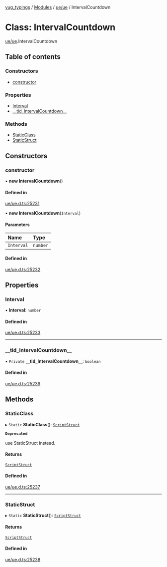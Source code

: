 [yug_typings](../README.md) / [Modules](../modules.md) / [ue/ue](../modules/ue_ue.md) / IntervalCountdown

# Class: IntervalCountdown

[ue/ue](../modules/ue_ue.md).IntervalCountdown

## Table of contents

### Constructors

- [constructor](ue_ue.IntervalCountdown.md#constructor)

### Properties

- [Interval](ue_ue.IntervalCountdown.md#interval)
- [\_\_tid\_IntervalCountdown\_\_](ue_ue.IntervalCountdown.md#__tid_intervalcountdown__)

### Methods

- [StaticClass](ue_ue.IntervalCountdown.md#staticclass)
- [StaticStruct](ue_ue.IntervalCountdown.md#staticstruct)

## Constructors

### constructor

• **new IntervalCountdown**()

#### Defined in

[ue/ue.d.ts:25231](https://github.com/YugMetaverse/yug_typings/blob/b7d9b19/ue/ue.d.ts#L25231)

• **new IntervalCountdown**(`Interval`)

#### Parameters

| Name | Type |
| :------ | :------ |
| `Interval` | `number` |

#### Defined in

[ue/ue.d.ts:25232](https://github.com/YugMetaverse/yug_typings/blob/b7d9b19/ue/ue.d.ts#L25232)

## Properties

### Interval

• **Interval**: `number`

#### Defined in

[ue/ue.d.ts:25233](https://github.com/YugMetaverse/yug_typings/blob/b7d9b19/ue/ue.d.ts#L25233)

___

### \_\_tid\_IntervalCountdown\_\_

• `Private` **\_\_tid\_IntervalCountdown\_\_**: `boolean`

#### Defined in

[ue/ue.d.ts:25239](https://github.com/YugMetaverse/yug_typings/blob/b7d9b19/ue/ue.d.ts#L25239)

## Methods

### StaticClass

▸ `Static` **StaticClass**(): [`ScriptStruct`](ue_ue.ScriptStruct.md)

**`Deprecated`**

use StaticStruct instead.

#### Returns

[`ScriptStruct`](ue_ue.ScriptStruct.md)

#### Defined in

[ue/ue.d.ts:25237](https://github.com/YugMetaverse/yug_typings/blob/b7d9b19/ue/ue.d.ts#L25237)

___

### StaticStruct

▸ `Static` **StaticStruct**(): [`ScriptStruct`](ue_ue.ScriptStruct.md)

#### Returns

[`ScriptStruct`](ue_ue.ScriptStruct.md)

#### Defined in

[ue/ue.d.ts:25238](https://github.com/YugMetaverse/yug_typings/blob/b7d9b19/ue/ue.d.ts#L25238)
